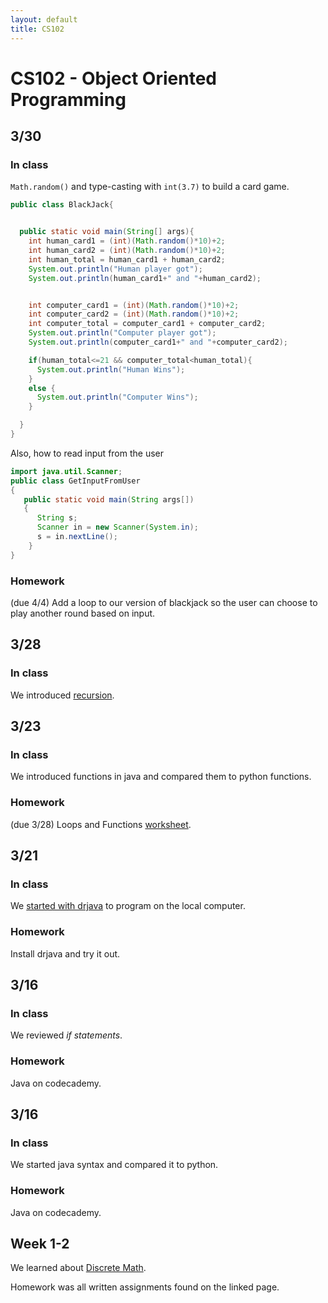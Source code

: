 ```yaml
---
layout: default
title: CS102
---
```


# CS102 - Object Oriented Programming

## 3/30

### In class
```Math.random()``` and type-casting with ```int(3.7)``` to build a card game.

```java
public class BlackJack{


  public static void main(String[] args){   
    int human_card1 = (int)(Math.random()*10)+2;
    int human_card2 = (int)(Math.random()*10)+2;
    int human_total = human_card1 + human_card2;
    System.out.println("Human player got");
    System.out.println(human_card1+" and "+human_card2);


    int computer_card1 = (int)(Math.random()*10)+2;
    int computer_card2 = (int)(Math.random()*10)+2;
    int computer_total = computer_card1 + computer_card2;
    System.out.println("Computer player got");
    System.out.println(computer_card1+" and "+computer_card2);

    if(human_total<=21 && computer_total<human_total){
      System.out.println("Human Wins");
    }
    else {
      System.out.println("Computer Wins");
    }

  }
}
```

Also, how to read input from the user
```Java
import java.util.Scanner;
public class GetInputFromUser
{
   public static void main(String args[])
   {
      String s;
      Scanner in = new Scanner(System.in);
      s = in.nextLine();
    }
}
```
### Homework
(due 4/4)
Add a loop to our version of blackjack so the user can choose to play another round based on input.

## 3/28

### In class
We introduced [recursion](/ggu/cs102/recursion).

## 3/23

### In class
We introduced functions in java and compared them to python functions.

### Homework
(due 3/28) Loops and Functions [worksheet](/ggu/cs102/loop_fun).

## 3/21

### In class
We [started with drjava](/ggu/cs102/starting_java) to program on the local computer.

### Homework
Install drjava and try it out.

## 3/16

### In class
We reviewed *if statements*.

### Homework
Java on codecademy.

## 3/16

### In class
We started java syntax and compared it to python.

### Homework
Java on codecademy.

## Week 1-2

We learned about [Discrete Math](/ggu/cs102/discrete.md).

Homework was all written assignments found on the linked page.
